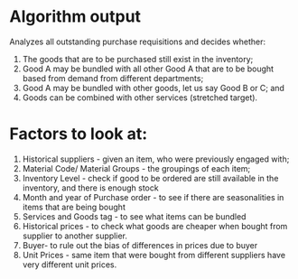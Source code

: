 # Algorithm output
Analyzes all outstanding purchase requisitions and decides whether:

1. The goods that are to be purchased still exist in the inventory;
2. Good A may be bundled with all other Good A that are to be bought based from demand from different departments;
3. Good A may be bundled with other goods, let us say Good B or C; and
3. Goods can be combined with other services (stretched target).

# Factors to look at:
1. Historical suppliers - given an item, who were previously engaged with;
2. Material Code/ Material Groups - the groupings of each item;
3. Inventory Level - check if good to be ordered are still available in the inventory, and there is enough stock
4. Month and year of Purchase order - to see if there are seasonalities in items that are being bought
5. Services and Goods tag - to see what items can be bundled
6. Historical prices - to check what goods are cheaper when bought from supplier to another supplier.
7. Buyer- to rule out the bias of differences in prices due to buyer 
8. Unit Prices - same item that were bought from different suppliers have very different unit prices.

